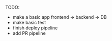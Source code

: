 TODO:
- make a basic app frontend -> backend -> DB
- make basic test
- finish deploy pipeline
- add PR pipeline
